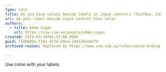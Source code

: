 ```yaml
---
type: rule
title: Do you have colons beside labels on input controls (Textbox, Combobox, Datetime, etc.)?
uri: do-your-label-beside-input-control-have-colon
authors:
  - title: Adam Cogan
    url: https://ssw.com.au/people/adam-cogan
created: 2014-03-14T01:57:00.000Z
guid: f10b605a-f241-4f7d-b8e4-2d452daedef4
archived-reason: Replaced by https://www.ssw.com.au/rules/avoid-ending-labels-text-with-a-colon

---
```


Use colon with your labels.

<!--endintro-->
